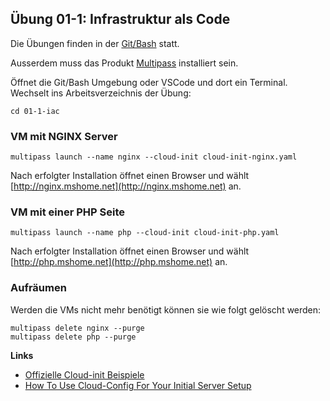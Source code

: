 ## Übung 01-1: Infrastruktur als Code

Die Übungen finden in der [Git/Bash](https://git-scm.com/downloads) statt. 

Ausserdem muss das Produkt [Multipass](https://multipass.run/) installiert sein.

Öffnet die Git/Bash Umgebung oder VSCode und dort ein Terminal. Wechselt ins Arbeitsverzeichnis der Übung:

    cd 01-1-iac

### VM mit NGINX Server

    multipass launch --name nginx --cloud-init cloud-init-nginx.yaml
    
Nach erfolgter Installation öffnet einen Browser und wählt [http://nginx.mshome.net](http://nginx.mshome.net) an.    

### VM mit einer PHP Seite

    multipass launch --name php --cloud-init cloud-init-php.yaml
    
Nach erfolgter Installation öffnet einen Browser und wählt [http://php.mshome.net](http://php.mshome.net) an.        
    
### Aufräumen

Werden die VMs nicht mehr benötigt können sie wie folgt gelöscht werden:

    multipass delete nginx --purge
    multipass delete php --purge
   
**Links**

* [Offizielle Cloud-init Beispiele](https://cloudinit.readthedocs.io/en/latest/topics/examples.html)
* [How To Use Cloud-Config For Your Initial Server Setup](https://www.digitalocean.com/community/tutorials/how-to-use-cloud-config-for-your-initial-server-setup)

